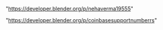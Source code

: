 "https://developer.blender.org/p/nehaverma19555"

 
"https://developer.blender.org/p/coinbasesupportnumberrs"


 
